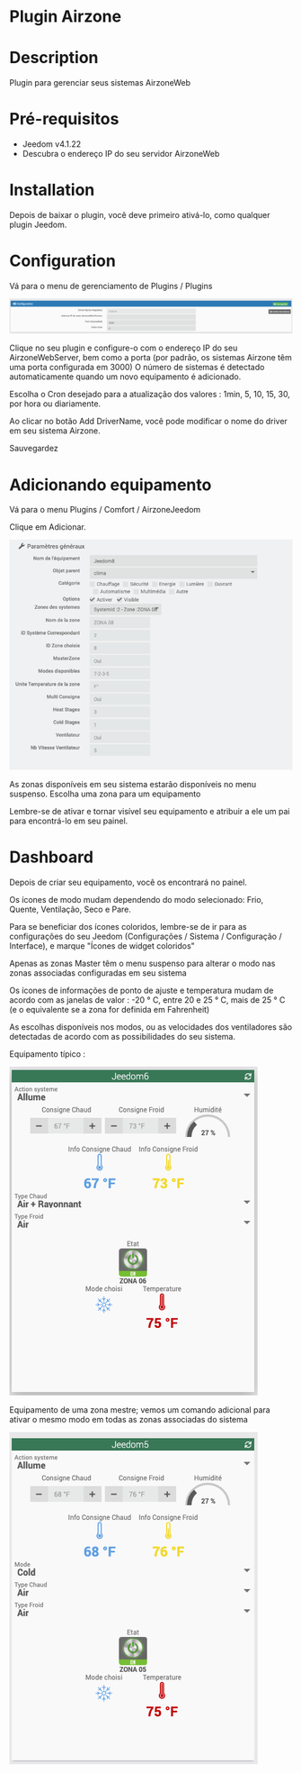 # Plugin Airzone


# Description

Plugin para gerenciar seus sistemas AirzoneWeb


# Pré-requisitos

 - Jeedom v4.1.22
 - Descubra o endereço IP do seu servidor AirzoneWeb


# Installation

Depois de baixar o plugin, você deve primeiro ativá-lo, como qualquer plugin Jeedom.


# Configuration

Vá para o menu de gerenciamento de Plugins / Plugins

![config](../images/airzoneConfig.png)

Clique no seu plugin e configure-o com o endereço IP do seu AirzoneWebServer, bem como a porta (por padrão, os sistemas Airzone têm uma porta configurada em 3000)
O número de sistemas é detectado automaticamente quando um novo equipamento é adicionado.

Escolha o Cron desejado para a atualização dos valores : 1min, 5, 10, 15, 30, por hora ou diariamente.

Ao clicar no botão Add DriverName, você pode modificar o nome do driver em seu sistema Airzone.

Sauvegardez


# Adicionando equipamento

Vá para o menu Plugins / Comfort / AirzoneJeedom


Clique em Adicionar.

![config](../images/airzoneEquip.png)

As zonas disponíveis em seu sistema estarão disponíveis no menu suspenso.
Escolha uma zona para um equipamento


Lembre-se de ativar e tornar visível seu equipamento e atribuir a ele um pai para encontrá-lo em seu painel.


# Dashboard


Depois de criar seu equipamento, você os encontrará no painel.

Os ícones de modo mudam dependendo do modo selecionado: Frio, Quente, Ventilação, Seco e Pare.

Para se beneficiar dos ícones coloridos, lembre-se de ir para as configurações do seu Jeedom (Configurações / Sistema / Configuração / Interface), e marque "Ícones de widget coloridos"

Apenas as zonas Master têm o menu suspenso para alterar o modo nas zonas associadas configuradas em seu sistema

Os ícones de informações de ponto de ajuste e temperatura mudam de acordo com as janelas de valor : -20 ° C, entre 20 e 25 ° C, mais de 25 ° C (e o equivalente se a zona for definida em Fahrenheit)

As escolhas disponíveis nos modos, ou as velocidades dos ventiladores são detectadas de acordo com as possibilidades do seu sistema.



Equipamento típico :

![config](../images/airzoneNoMaster.png)


Equipamento de uma zona mestre; vemos um comando adicional para ativar o mesmo modo em todas as zonas associadas do sistema


![config](../images/airzoneMaster.png)
